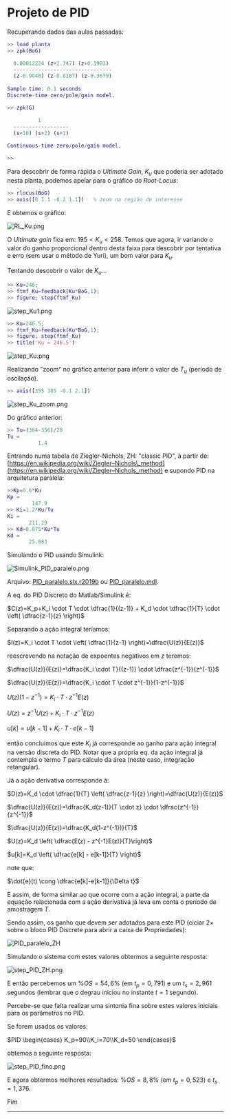 # Projeto de PID

Recuperando dados das aulas passadas:

```matlab
>> load planta
>> zpk(BoG)

  0.00012224 (z+2.747) (z+0.1903)
  --------------------------------
  (z-0.9048) (z-0.8187) (z-0.3679)
 
Sample time: 0.1 seconds
Discrete-time zero/pole/gain model.

>> zpk(G)

          1
  ------------------
  (s+10) (s+2) (s+1)
 
Continuous-time zero/pole/gain model.

>>
```

Para descobrir de forma rápida o *Ultimate Gain*, $K_u$ que poderia ser adotado nesta planta, podemos apelar para o gráfico do *Root-Locus*:

```matlab
>> rlocus(BoG)
>> axis([0 1.1 -0.2 1.1])   % zoom na região de interesse
```

E obtemos o gráfico:

![RL_Ku.png](RL_Ku.png)

O *Ultimate gain* fica em: $195 < K_u < 258$. Temos que agora, ir variando o valor do ganho proporcional dentro desta faixa para descobrir por tentativa e erro (sem usar o método de Yuri), um bom valor para $K_u$.

Tentando descobrir o valor de $K_u$...

```matlab
>> Ku=246;
>> ftmf_Ku=feedback(Ku*BoG,1);
>> figure; step(ftmf_Ku)
```

![step_Ku1.png](step_Ku1.png)

```matlab
>> Ku=246.5;
>> ftmf_Ku=feedback(Ku*BoG,1);
>> figure; step(ftmf_Ku)
>> title('Ku = 246.5')
```

![step_Ku.png](step_Ku.png)

Realizando "zoom" no gráfico anterior para inferir o valor de $T_u$ (período de oscilação).

```matlab
>> axis([355 385 -0.1 2.1])
```

![step_Ku_zoom.png](step_Ku_zoom.png)

Do gráfico anterior:

```matlab
>> Tu=(384-356)/20
Tu =
          1.4
```

Entrando numa tabela de Ziegler-Nichols, ZH: "classic PID", à partir de:
[https://en.wikipedia.org/wiki/Ziegler–Nichols\_method](https://en.wikipedia.org/wiki/Ziegler–Nichols_method) e supondo PID na arquitetura paralela:

```matlab
>>Kp=0.6*Ku
Kp =
        147.9
>> Ki=1.2*Ku/Tu
Ki =
       211.29
>> Kd=0.075*Ku*Tu
Kd =
       25.883
```

Simulando o PID usando Simulink:

![Simulink_PID_paralelo.png](Simulink_PID_paralelo.png)

Arquivo: [PID_paralelo.slx.r2019b](PID_paralelo.slx.r2019b) ou [PID_paralelo.mdl](PID_paralelo.mdl).

A eq. do PID Discreto do Matlab/Simulink é:

$C(z)=K_p+K_i \cdot T \cdot \dfrac{1}{(z-1)} + K_d \cdot \dfrac{1}{T} \cdot \left( \dfrac{z-1}{z} \right)$

Separando a ação integral teríamos:

$I(z)=K_i \cdot T \cdot \left( \dfrac{1}{z-1} \right)=\dfrac{U(z)}{E(z)}$

reescrevendo na notação de expoentes negativos em $z$ teremos:

$\dfrac{U(z)}{E(z)}=\dfrac{K_i \cdot T}{(z-1)} \cdot \dfrac{z^{-1}}{z^{-1}}$

$\dfrac{U(z)}{E(z)}=\dfrac{K_i \cdot T \cdot z^{-1}}{1-z^{-1}}$

$U(z)\left( 1 - z^{-1}\right) = K_i \cdot T \cdot z^{-1}E(z)$

$U(z)=z^{-1}U(z) + K_i \cdot T \cdot z^{-1}E(z)$

$u[k]=u[k-1]+K_i \cdot T \cdot e[k-1]$

então concluímos que este $K_i$ já corresponde ao ganho para ação integral na versão discreta do PID. Notar que a própria eq. da ação integral já contempla o termo $T$ para calculo da área (neste caso, integração retangular).

Já a ação derivativa corresponde à:

$D(z)=K_d \cdot \dfrac{1}{T} \left( \dfrac{z-1}{z} \right)=\dfrac{U(z)}{E(z)}$

$\dfrac{U(z)}{E(z)}=\dfrac{K_d(z-1)}{T \cdot z} \cdot \dfrac{z^{-1}}{z^{-1}}$

$\dfrac{U(z)}{E(z)}=\dfrac{K_d(1-z^{-1})}{T}$

$U(z)=K_d \left( \dfrac{E(z) - z^{-1}E(z)}{T}\right)$

$u[k]=K_d \left( \dfrac{e[k] - e[k-1]}{T} \right)$

note que: 

$\dot{e}(t) \cong \dfrac{e[k]-e[k-1]}{\Delta t}$ 

E assim, de forma similar ao que ocorre com a ação integral, a parte da equação relacionada com a ação derivativa já leva em conta o período de amostragem $T$.

Sendo assim, os ganho que devem ser adotados para este PID (ciciar  $2 \times$ sobre o bloco PID Discrete para abrir a caixa de Propriedades):

![PID_paralelo_ZH](PID_paralelo_ZH.png)

Simulando o sistema com estes valores obtermos a seguinte resposta:

![step_PID_ZH.png](step_PID_ZH.png)

E então percebemos um $\%OS=54,6\%$ (em $t_p=0,791$) e um $t_s=2,961$ segundos (lembrar que o degrau iniciou no instante $t=1$ segundo).

Percebe-se que falta realizar uma sintonia fina sobre estes valores iniciais para os parâmetros no PID.

Se forem usados os valores:

$PID \begin{cases} K_p=90\\K_i=70\\K_d=50 \end{cases}$

obtemos a seguinte resposta:

![step_PID_fino.png](step_PID_fino.png)

E agora obtermos melhores resultados: $\%OS=8,8\%$ (em $t_p=0,523$) e $t_s=1,376$.

Fim

---

<script language="JavaScript">
<!-- Hide JavaScript...
var LastUpdated = document.lastModified;
document.writeln ("Fernando Passold, atualizado em " + LastUpdated); // End Hiding -->
</script>